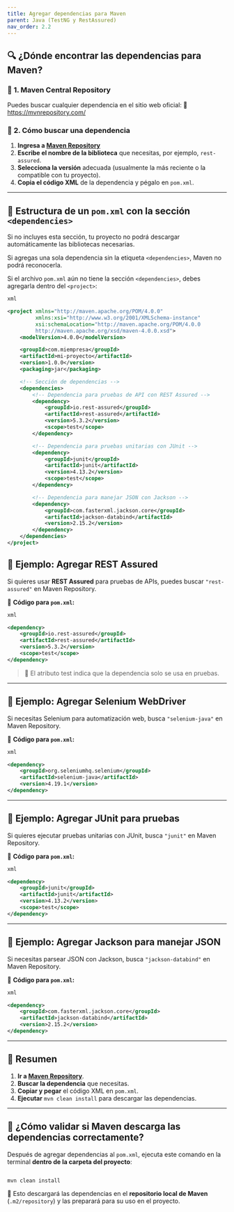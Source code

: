 ```yaml
---
title: Agregar dependencias para Maven
parent: Java (TestNG y RestAssured)
nav_order: 2.2
---
```

## 🔍 **¿Dónde encontrar las dependencias para Maven?**

### 📌 **1. Maven Central Repository**

Puedes buscar cualquier dependencia en el sitio web oficial:
🔗 https://mvnrepository.com/

### 📌 **2. Cómo buscar una dependencia**

1. **Ingresa a [Maven Repository](https://mvnrepository.com/)**
2. **Escribe el nombre de la biblioteca** que necesitas, por ejemplo, `rest-assured`.
3. **Selecciona la versión** adecuada (usualmente la más reciente o la compatible con tu proyecto).
4. **Copia el código XML** de la dependencia y pégalo en `pom.xml`.

---

## 📌 **Estructura de un `pom.xml` con la sección `<dependencies>`**

Si no incluyes esta sección, tu proyecto no podrá descargar automáticamente las bibliotecas necesarias.

Si agregas una sola dependencia sin la etiqueta `<dependencies>`, Maven no podrá reconocerla.

Si el archivo `pom.xml` aún no tiene la sección `<dependencies>`, debes agregarla dentro del `<project>`:

```xml
xml

<project xmlns="http://maven.apache.org/POM/4.0.0"
         xmlns:xsi="http://www.w3.org/2001/XMLSchema-instance"
         xsi:schemaLocation="http://maven.apache.org/POM/4.0.0
         http://maven.apache.org/xsd/maven-4.0.0.xsd">
    <modelVersion>4.0.0</modelVersion>

    <groupId>com.miempresa</groupId>
    <artifactId>mi-proyecto</artifactId>
    <version>1.0.0</version>
    <packaging>jar</packaging>

    <!-- Sección de dependencias -->
    <dependencies>
        <!-- Dependencia para pruebas de API con REST Assured -->
        <dependency>
            <groupId>io.rest-assured</groupId>
            <artifactId>rest-assured</artifactId>
            <version>5.3.2</version>
            <scope>test</scope>
        </dependency>

        <!-- Dependencia para pruebas unitarias con JUnit -->
        <dependency>
            <groupId>junit</groupId>
            <artifactId>junit</artifactId>
            <version>4.13.2</version>
            <scope>test</scope>
        </dependency>

        <!-- Dependencia para manejar JSON con Jackson -->
        <dependency>
            <groupId>com.fasterxml.jackson.core</groupId>
            <artifactId>jackson-databind</artifactId>
            <version>2.15.2</version>
        </dependency>
    </dependencies>
</project>

```

## 📌 **Ejemplo: Agregar REST Assured**

Si quieres usar **REST Assured** para pruebas de APIs, puedes buscar `"rest-assured"` en Maven Repository.

🔹 **Código para `pom.xml`:**

```xml
xml

<dependency>
    <groupId>io.rest-assured</groupId>
    <artifactId>rest-assured</artifactId>
    <version>5.3.2</version>
    <scope>test</scope>
</dependency>

```

> 🔹 El atributo <scope>test</scope> indica que la dependencia solo se usa en pruebas.
> 

---

## 📌 **Ejemplo: Agregar Selenium WebDriver**

Si necesitas Selenium para automatización web, busca `"selenium-java"` en Maven Repository.

🔹 **Código para `pom.xml`:**

```xml
xml

<dependency>
    <groupId>org.seleniumhq.selenium</groupId>
    <artifactId>selenium-java</artifactId>
    <version>4.19.1</version>
</dependency>

```

---

## 📌 **Ejemplo: Agregar JUnit para pruebas**

Si quieres ejecutar pruebas unitarias con JUnit, busca `"junit"` en Maven Repository.

🔹 **Código para `pom.xml`:**

```xml
xml

<dependency>
    <groupId>junit</groupId>
    <artifactId>junit</artifactId>
    <version>4.13.2</version>
    <scope>test</scope>
</dependency>

```

---

## 📌 **Ejemplo: Agregar Jackson para manejar JSON**

Si necesitas parsear JSON con Jackson, busca `"jackson-databind"` en Maven Repository.

🔹 **Código para `pom.xml`:**

```xml
xml

<dependency>
    <groupId>com.fasterxml.jackson.core</groupId>
    <artifactId>jackson-databind</artifactId>
    <version>2.15.2</version>
</dependency>

```

---

## 🎯 **Resumen**

1. **Ir a [Maven Repository](https://mvnrepository.com/)**.
2. **Buscar la dependencia** que necesitas.
3. **Copiar y pegar** el código XML en `pom.xml`.
4. **Ejecutar** `mvn clean install` para descargar las dependencias.

---

## 📌 **¿Cómo validar si Maven descarga las dependencias correctamente?**

Después de agregar dependencias al `pom.xml`, ejecuta este comando en la terminal **dentro de la carpeta del proyecto**:

```

mvn clean install

```

📌 Esto descargará las dependencias en el **repositorio local de Maven** (`.m2/repository`) y las preparará para su uso en el proyecto.
